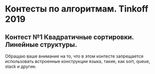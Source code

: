 # Контесты по алгоритмам. Tinkoff 2019
## Контест №1 Квадратичные сортировки. Линейные структуры.
Обращаю ваше внимание на то, что в этом контесте запрещается использовать встроенные конструкции языка, такие, 
как sort, queue, stack и другие.